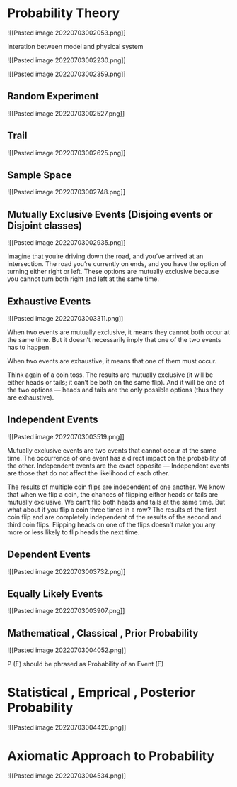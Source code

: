 # Probability Theory

![[Pasted image 20220703002053.png]]

Interation between model and physical system

![[Pasted image 20220703002230.png]]

![[Pasted image 20220703002359.png]]

## Random Experiment

![[Pasted image 20220703002527.png]]


## Trail

![[Pasted image 20220703002625.png]]

## Sample Space

![[Pasted image 20220703002748.png]]

## Mutually Exclusive Events (Disjoing events or Disjoint classes)

![[Pasted image 20220703002935.png]]

Imagine that you’re driving down the road, and you’ve arrived at an intersection. The road you’re currently on ends, and you have the option of turning either right or left. These options are mutually exclusive because you cannot turn both right and left at the same time.

## Exhaustive Events

![[Pasted image 20220703003311.png]]

When two events are mutually exclusive, it means they cannot both occur at the same time. But it doesn’t necessarily imply that one of the two events has to happen.

When two events are exhaustive, it means that one of them must occur.

Think again of a coin toss. The results are mutually exclusive (it will be either heads or tails; it can’t be both on the same flip). And it will be one of the two options — heads and tails are the only possible options (thus they are exhaustive).

## Independent Events

![[Pasted image 20220703003519.png]]


Mutually exclusive events are two events that cannot occur at the same time. The occurrence of one event has a direct impact on the probability of the other. Independent events are the exact opposite — Independent events are those that do not affect the likelihood of each other.

The results of multiple coin flips are independent of one another. We know that when we flip a coin, the chances of flipping either heads or tails are mutually exclusive. We can’t flip both heads and tails at the same time. But what about if you flip a coin three times in a row? The results of the first coin flip and are completely independent of the results of the second and third coin flips. Flipping heads on one of the flips doesn’t make you any more or less likely to flip heads the next time.

## Dependent Events

![[Pasted image 20220703003732.png]]

## Equally Likely Events

![[Pasted image 20220703003907.png]]

## Mathematical , Classical , Prior Probability

![[Pasted image 20220703004052.png]]

P (E) should be phrased as Probability of an Event (E)

# Statistical , Emprical , Posterior Probability

![[Pasted image 20220703004420.png]]

# Axiomatic Approach to Probability


![[Pasted image 20220703004534.png]]

